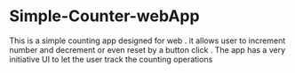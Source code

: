 # Simple-Counter-webApp
This is a simple counting app designed for web . it allows user to increment number and decrement or even reset by a button click . The app has a very initiative UI to let the user track the counting operations
